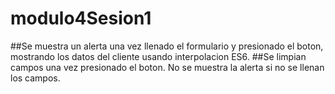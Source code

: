 # modulo4Sesion1

##Se muestra un alerta una vez llenado el formulario y presionado el boton, mostrando los datos del cliente usando interpolacion ES6.
##Se limpian campos una vez presionado el boton. No se muestra la alerta si no se llenan los campos.
